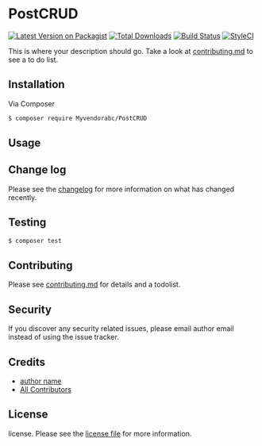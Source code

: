 # PostCRUD

[![Latest Version on Packagist][ico-version]][link-packagist]
[![Total Downloads][ico-downloads]][link-downloads]
[![Build Status][ico-travis]][link-travis]
[![StyleCI][ico-styleci]][link-styleci]

This is where your description should go. Take a look at [contributing.md](contributing.md) to see a to do list.

## Installation

Via Composer

``` bash
$ composer require Myvendorabc/PostCRUD
```

## Usage

## Change log

Please see the [changelog](changelog.md) for more information on what has changed recently.

## Testing

``` bash
$ composer test
```

## Contributing

Please see [contributing.md](contributing.md) for details and a todolist.

## Security

If you discover any security related issues, please email author email instead of using the issue tracker.

## Credits

- [author name][link-author]
- [All Contributors][link-contributors]

## License

license. Please see the [license file](license.md) for more information.

[ico-version]: https://img.shields.io/packagist/v/Myvendorabc/PostCRUD.svg?style=flat-square
[ico-downloads]: https://img.shields.io/packagist/dt/Myvendorabc/PostCRUD.svg?style=flat-square
[ico-travis]: https://img.shields.io/travis/Myvendorabc/PostCRUD/master.svg?style=flat-square
[ico-styleci]: https://styleci.io/repos/12345678/shield

[link-packagist]: https://packagist.org/packages/Myvendorabc/PostCRUD
[link-downloads]: https://packagist.org/packages/Myvendorabc/PostCRUD
[link-travis]: https://travis-ci.org/Myvendorabc/PostCRUD
[link-styleci]: https://styleci.io/repos/12345678
[link-author]: https://github.com/Myvendorabc
[link-contributors]: ../../contributors
